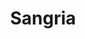 ---
image: /images/sangria.jpg
title: Sangria
description: |-
    Sangria is an alcoholic beverage made of red wine and chopped fruit, often with other ingredients such as orange juice or brandy.
price: '6.50'
meal_menu: sangria
order: 10
---